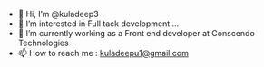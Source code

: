 - 👋 Hi, I’m @kuladeep3
- 👀 I’m interested in Full tack development ...
- 🌱 I’m currently working as a Front end developer at Conscendo Technologies
- 📫 How to reach me : kuladeepu1@gmail.com

<!---
kuladeep3/kuladeep3 is a ✨ special ✨ repository because its `README.md` (this file) appears on your GitHub profile.
You can click the Preview link to take a look at your changes.
--->
